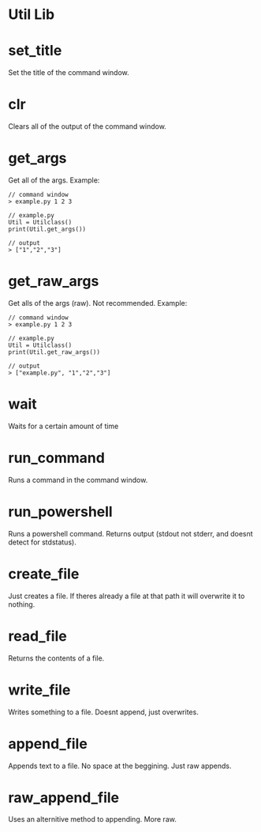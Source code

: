 # Util Lib
# set_title
Set the title of the command window.
# clr
Clears all of the output of the command window.
# get_args
Get all of the args. Example:
```
// command window
> example.py 1 2 3

// example.py
Util = Utilclass()
print(Util.get_args())

// output
> ["1","2","3"]
```
# get_raw_args
Get alls of the args (raw). Not recommended.
Example:
```
// command window
> example.py 1 2 3

// example.py
Util = Utilclass()
print(Util.get_raw_args())

// output
> ["example.py", "1","2","3"]
```
# wait
Waits for a certain amount of time
# run_command
Runs a command in the command window.
# run_powershell
Runs a powershell command. Returns output (stdout not stderr, and doesnt detect for stdstatus).
# create_file
Just creates a file. If theres already a file at that path it will overwrite it to nothing.
# read_file
Returns the contents of a file.
# write_file
Writes something to a file. Doesnt append, just overwrites.
# append_file
Appends text to a file. No space at the beggining. Just raw appends.
# raw_append_file
Uses an alternitive method to appending. More raw.
